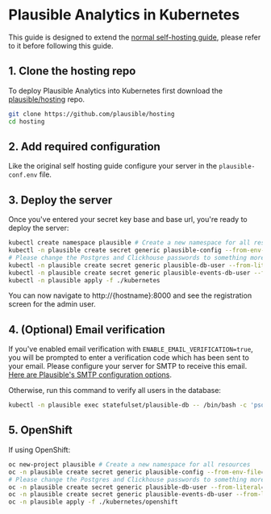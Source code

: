# Plausible Analytics in Kubernetes

This guide is designed to extend the [normal self-hosting guide](https://plausible.io/docs/self-hosting), please refer to it before following this guide.

## 1. Clone the hosting repo

To deploy Plausible Analytics into Kubernetes first download the [plausible/hosting](https://github.com/plausible/hosting) repo.

```bash
git clone https://github.com/plausible/hosting
cd hosting
```

## 2. Add required configuration

Like the original self hosting guide configure your server in the `plausible-conf.env` file.

## 3. Deploy the server

Once you've entered your secret key base and base url, you're ready to deploy the server:

```bash
kubectl create namespace plausible # Create a new namespace for all resources
kubectl -n plausible create secret generic plausible-config --from-env-file=plausible-conf.env # Create a configmap from the plausible-conf.env file
# Please change the Postgres and Clickhouse passwords to something more secure here!
kubectl -n plausible create secret generic plausible-db-user --from-literal='username=postgres' --from-literal='password=postgres' # Create the Postgres user
kubectl -n plausible create secret generic plausible-events-db-user --from-literal='username=clickhouse' --from-literal='password=clickhouse' # Create the Clickhouse user
kubectl -n plausible apply -f ./kubernetes
```

You can now navigate to http://{hostname}:8000 and see the registration screen for the admin user.

## 4. (Optional) Email verification

If you've enabled email verification with `ENABLE_EMAIL_VERIFICATION=true`, you will be prompted to enter a verification code which has been sent to your email. Please configure your server for SMTP to receive this email. [Here are Plausible's SMTP configuration options](https://plausible.io/docs/self-hosting-configuration#mailersmtp-setup).

Otherwise, run this command to verify all users in the database:

```bash
kubectl -n plausible exec statefulset/plausible-db -- /bin/bash -c 'psql -U $POSTGRES_USER -d $POSTGRES_DB -c "UPDATE users SET email_verified = true;"'
```

## 5. OpenShift

If using OpenShift:

```bash
oc new-project plausible # Create a new namespace for all resources
oc -n plausible create secret generic plausible-config --from-env-file=plausible-conf.env # Create a configmap from the plausible-conf.env file
# Please change the Postgres and Clickhouse passwords to something more secure here!
oc -n plausible create secret generic plausible-db-user --from-literal='username=postgres' --from-literal='password=postgres' # Create the Postgres user
oc -n plausible create secret generic plausible-events-db-user --from-literal='username=clickhouse' --from-literal='password=clickhouse' # Create the Clickhouse user
oc -n plausible apply -f ./kubernetes/openshift
```
